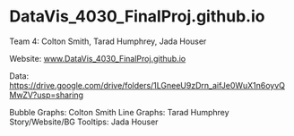 # DataVis_4030_FinalProj.github.io

Team 4: Colton Smith, Tarad Humphrey, Jada Houser

Website: www.DataVis_4030_FinalProj.github.io

Data: https://drive.google.com/drive/folders/1LGneeU9zDrn_aifJe0WuX1n6oyvQMwZV?usp=sharing

Bubble Graphs: Colton Smith
Line Graphs: Tarad Humphrey
Story/Website/BG Tooltips: Jada Houser
